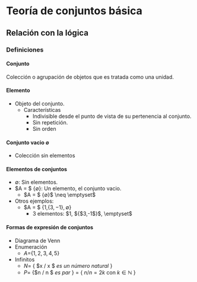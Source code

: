 # Teoría de conjuntos básica

## Relación con la lógica

### Definiciones

#### Conjunto

Colección o agrupación de objetos que es tratada como una unidad.

#### Elemento

* Objeto del conjunto.
  * Características
    * Indivisible desde el punto de vista de su pertenencia al conjunto.
    * Sin repetición.
    * Sin orden

#### Conjunto vacio $\emptyset$

* Colección sin elementos

#### Elementos de conjuntos

* $\emptyset$: Sin elementos.
* $A = $ {$\emptyset$}: Un elemento, el conjunto vacio.
  * $A = $ {$\emptyset$}$ \neq \emptyset$
* Otros ejemplos:
  * $A = $ {$1,${$3,-1$}$,\emptyset$}
    * 3 elementos: $1, ${$3,-1$}$, \emptyset$

#### Formas de expresión de conjuntos

* Diagrama de Venn
* Enumeración
  * $A=${$1,2,3,4,5$}
* Infinitos
  * $N=$ { $x / x $ _es un número natural_ }
  * $P=$ {$n / n $ _es par_ } = { $n / n = 2k$ con $k \in \mathbb{N}$ }
